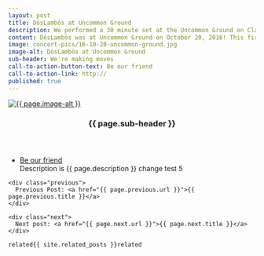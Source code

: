 ```yaml
---
layout: post
title: DōsLambōs at Uncommon Ground
description: We performed a 30 minute set at the Uncommon Ground on Clark
content: DōsLambōs was at Uncommon Ground on October 20, 2016! This first concert in a while. We performed a 30 minute set. Excited for many more to come!
image: concert-pics/16-10-20-uncommon-ground.jpg
image-alt: DōsLambōs at Uncommon Ground
sub-header: We're making moves
call-to-action-button-text: Be our friend
call-to-action-link: http://
published: true
---
```


  <section id="two" class="spotlights">
  	<section>
    <a href="generic.html" class="image">
      <img src="{{ site.url }}/assets/images/{{ page.image }}" alt="{{ page.image-alt }}" data-position="center right" />
    </a>
  		<div class="content">
  			<div class="inner">
  				<header class="major">
  					<h3>{{ page.sub-header }}</h3>
  				</header>
  				<p></p>
  				<ul class="actions">
  					<li><a href="http://facebook.com/doslambosband" class="button">Be our friend</a></li>
            Description is {{ page.description }}
            change test 5
  				</ul>
  			</div>
  		</div>
  	</section>


    <div class="previous">
      Previous Post: <a href="{{ page.previous.url }}">{{ page.previous.title }}</a>
    </div>

    <div class="next">
      Next post: <a href="{{ page.next.url }}">{{ page.next.title }}</a>
    </div>

    related{{ site.related_posts }}related


  </section>
